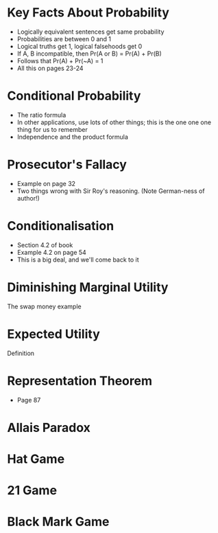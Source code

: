 # Key Facts About Probability

* Logically equivalent sentences get same probability
* Probabilities are between 0 and 1
* Logical truths get 1, logical falsehoods get 0
* If A, B incompatible, then Pr(A or B) = Pr(A) + Pr(B)
* Follows that Pr(A) + Pr(~A) = 1
* All this on pages 23-24

# Conditional Probability

* The ratio formula
* In other applications, use lots of other things; this is the one one one thing for us to remember
* Independence and the product formula

# Prosecutor's Fallacy

* Example on page 32
* Two things wrong with Sir Roy's reasoning. (Note German-ness of author!)

# Conditionalisation 

* Section 4.2 of book
* Example 4.2 on page 54
* This is a big deal, and we'll come back to it

# Diminishing Marginal Utility

The swap money example

# Expected Utility

Definition

# Representation Theorem

* Page 87

# Allais Paradox

# Hat Game

# 21 Game

# Black Mark Game

